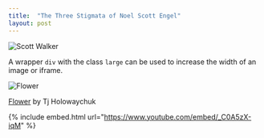 ```yaml
---
title:  "The Three Stigmata of Noel Scott Engel"
layout: post
---
```



![Scott Walker](https://www.thewire.co.uk/img/scale/940/736/2019/03/25/WALKER_Scott.jpg)

A wrapper `div` with the class `large` can be used to increase the width of an image or iframe.

![Flower](https://user-images.githubusercontent.com/4943215/55412447-bcdb6c80-5567-11e9-8d12-b1e35fd5e50c.jpg)

[Flower](https://unsplash.com/photos/iGrsa9rL11o) by Tj Holowaychuk



{% include embed.html url="https://www.youtube.com/embed/_C0A5zX-iqM" %}

